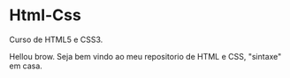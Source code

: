 # Html-Css
 Curso de HTML5 e CSS3.

 Hellou brow.
 Seja bem vindo ao meu repositorio de HTML e CSS, "sintaxe" em casa.
